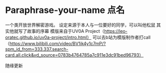 # Paraphrase-your-name 点名
一个类开放世界解密游戏。
设定来源于本人与一位要好的同学，可以叫他松鼠
其实他就写了故事的序幕
模版来自于UV0A Project（https://leo-oratec.github.io/uv0a-project/intro.html）
可以去b站为模版制作者打call（https://www.bilibili.com/video/BV1ik4y1c7mP/?spm_id_from=333.337.search-card.all.click&vd_source=0783b4764785a7c911e3dc91bed96793）

随缘更新

